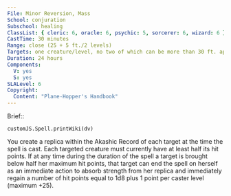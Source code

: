 ```yaml
---
File: Minor Reversion, Mass
School: conjuration
Subschool: healing
ClassList: { cleric: 6, oracle: 6, psychic: 5, sorcerer: 6, wizard: 6 }
CastTime: 30 minutes
Range: close (25 + 5 ft./2 levels)
Targets: one creature/level, no two of which can be more than 30 ft. apart
Duration: 24 hours
Components:
  V: yes
  S: yes
SLALevel: 6
Copyright:
  Content: "Plane-Hopper's Handbook"
---
```

Brief:: 

```dataviewjs
customJS.Spell.printWiki(dv)
```

You create a replica within the Akashic Record of each target at the time the spell is cast. Each targeted creature must currently have at least half its hit points. If at any time during the duration of the spell a target is brought below half her maximum hit points, that target can end the spell on herself as an immediate action to absorb strength from her replica and immediately regain a number of hit points equal to 1d8 plus 1 point per caster level (maximum +25).
